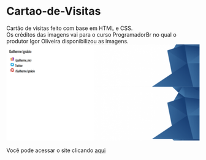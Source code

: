 # Cartao-de-Visitas
Cartão de visitas feito com base em HTML e CSS.
<br>
Os créditos das imagens vai para o curso ProgramadorBr no qual o produtor Igor Oliveira disponibilizou as imagens.
<br>
<img src="/github/preview.png">

Você pode acessar o site clicando <a href="https://guilherme-cartao-de-visitas.netlify.app/">aqui</a>
